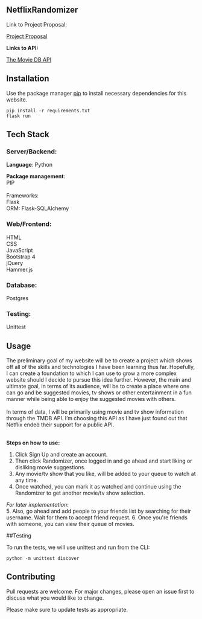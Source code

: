 ## NetflixRandomizer

Link to Project Proposal:

[Project Proposal](https://docs.google.com/document/d/1wHd4jy7HrYBw1zu-e6qUlC6R9Tqd2w4a/edit)

**Links to API:**

[The Movie DB API](https://www.themoviedb.org/documentation/api)<br>

## Installation

Use the package manager [pip](https://pip.pypa.io/en/stable/) to install necessary dependencies for this website.

    pip install -r requirements.txt
	flask run

## Tech Stack

### Server/Backend:

**Language**: Python

**Package management**:<br/> PIP<br/><br/>
Frameworks:<br/>
Flask<br/>
ORM: Flask-SQLAlchemy

### Web/Frontend:

HTML<br/>
CSS<br/>
JavaScript<br/>
Bootstrap 4<br/>
jQuery<br />
Hammer.js <br/>

### Database:

Postgres

### Testing:
Unittest

## Usage

The preliminary goal of my website will be to create a project which shows off all of the skills and technologies I have been learning thus far. Hopefully, I can create a foundation to which I can use to grow a more complex website should I decide to pursue this idea further. However, the main and ultimate goal, in terms of its audience, will be to create a place where one can go and be suggested movies, tv shows or other entertainment in a fun manner while being able to enjoy the suggested movies with others.<br/><br/>
In terms of data, I will be primarily using movie and tv show information through the TMDB API. I’m choosing this API as I have just found out that Netflix ended their support for a public API.<br/><br/>

**Steps on how to use:**<br/>
1. Click Sign Up and create an account.<br/>
2. Then click Randomizer, once logged in and go ahead and start liking or disliking movie suggestions.<br/>
3. Any movie/tv show that you like, will be added to your queue to watch at any time.<br/>
4. Once watched, you can mark it as watched and continue using the Randomizer to get another movie/tv show selection.<br/>

*For later implementation:*<br/>
5. Also, go ahead and add people to your friends list by searching for their username. Wait for them to accept friend request.
6. Once you're friends with someone, you can view their queue of movies.

##Testing

To run the tests, we will use unittest and run from the CLI:

    python -m unittest discover

## Contributing
Pull requests are welcome. For major changes, please open an issue first to discuss what you would like to change.

Please make sure to update tests as appropriate.